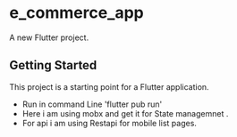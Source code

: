 # e_commerce_app

A new Flutter project.

## Getting Started

This project is a starting point for a Flutter application.

 - Run in command Line 'flutter pub run'
 - Here i am using mobx and get it for State managemnet .
 - For api i am using Restapi for mobile list pages.

